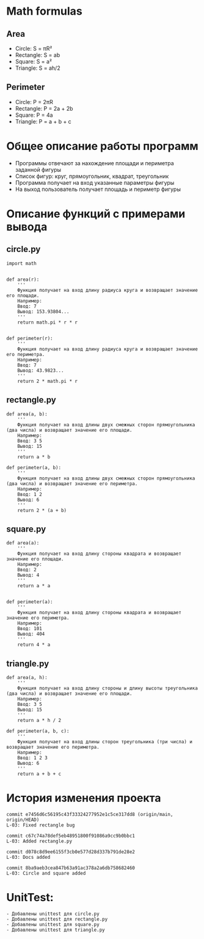 # Math formulas
## Area
- Circle: S = πR²
- Rectangle: S = ab
- Square: S = a²
- Triangle: S = ah/2

## Perimeter
- Circle: P = 2πR
- Rectangle: P = 2a + 2b
- Square: P = 4a
- Triangle: P = a + b + c

# Общее описание работы программ
- Программы отвечают за нахождение площади и периметра заданной фигуры
- Список фигур: круг, прямоугольник, квадрат, треугольник
- Программа получает на вход указанные параметры фигуры
- На выход пользователь получает площадь и периметр фигуры
 
# Описание функций с примерами вывода
## circle.py
```
import math


def area(r):
	'''
	Функция получает на вход длину радиуса круга и возвращает значение его площади.
	Например:
	Ввод: 7
	Вывод: 153.93804... 
	'''
    return math.pi * r * r


def perimeter(r):
	'''
	Функция получает на вход длину радиуса круга и возвращает значение его периметра.
	Например:
	Ввод: 7
	Вывод: 43.9823... 
	'''
    return 2 * math.pi * r
```

## rectangle.py
```
def area(a, b):
	'''
	Функция получает на вход длины двух смежных сторон прямоугольника (два числа) и возвращает значение его площади.
	Например:
	Ввод: 3 5
	Вывод: 15
	'''
    return a * b

def perimeter(a, b):
	'''
	Функция получает на вход длины двух смежных сторон прямоугольника (два числа) и возвращает значение его периметра.
	Например:
	Ввод: 1 2
	Вывод: 6
	'''
    return 2 * (a + b)
```

## square.py
```
def area(a):
	'''
	Функция получает на вход длину стороны квадрата и возвращает значение его площади.
	Например:
	Ввод: 2
	Вывод: 4
	'''
    return a * a


def perimeter(a):
	'''
	Функция получает на вход длину стороны квадрата и возвращает значение его периметра.
	Например:
	Ввод: 101
	Вывод: 404
	'''
    return 4 * a
```
## triangle.py
```
def area(a, h):
	'''
	Функция получает на вход длину стороны и длину высоты треугольника (два числа) и возвращает значение его площади.
	Например:
	Ввод: 3 5
	Вывод: 15
	'''
    return a * h / 2

def perimeter(a, b, c):
	'''
	Функция получает на вход длины сторон треугольника (три числа) и возвращает значение его периметра.
	Например:
	Ввод: 1 2 3
	Вывод: 6
	'''
    return a + b + c
```

# История изменения проекта
```
commit e7456d6c56195c43f33324277952e1c5ce317dd8 (origin/main, origin/HEAD)
L-03: Fixed rectangle bug
```
```
commit c67c74a78def5eb48951800f91086a9cc9b0bbc1
L-03: Added rectangle.py
```
```
commit d078c8d9ee6155f3cb0e577d28d337b791de28e2
L-03: Docs added
```
```
commit 8ba9aeb3cea847b63a91ac378a2a6db758682460
L-03: Circle and square added
```

# UnitTest:
```
- Добавлены unittest для circle.py
- Добавлены unittest для rectangle.py
- Добавлены unittest для square.py
- Добавлены unittest для triangle.py
